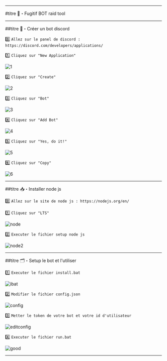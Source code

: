 ---------------------------------------------------

#titre 🌸・Fugitif BOT raid tool

---------------------------------------------------

##titre 🤖・Créer un bot discord

0️⃣ `Allez sur le panel de discord : https://discord.com/developers/applications/`

1️⃣ `Cliquez sur "New Application"`

![1](https://imgur.com/S8ZFgCF.png)

2️⃣ `Cliquez sur "Create"`

![2](https://imgur.com/GyAQEoN.png)

3️⃣ `Cliquez sur "Bot"`

![3](https://imgur.com/GBg4i4t.png)

4️⃣ `Cliquez sur "Add Bot"`

![4](https://imgur.com/XBFjgu0.png)

5️⃣ `Cliquez sur "Yes, do it!"`

![5](https://imgur.com/ypUDHiD.png)

6️⃣ `Cliquez sur "Copy"`

![6](https://imgur.com/CkeLhS5.png)

---------------------------------------------------

##titre 📥・Installer node js

0️⃣ `Allez sur le site de node js : https://nodejs.org/en/` 

1️⃣ `Cliquez sur "LTS"`

![node](https://imgur.com/VmhQp2d.png)

2️⃣ `Executer le fichier setup node js`

![node2](https://imgur.com/ODQcOcm.png)

---------------------------------------------------

##titre 🗂・Setup le bot et l'utiliser

1️⃣ `Executer le fichier install.bat`

![ibat](https://imgur.com/VB5Wq2I.png)

2️⃣ `Modifier le fichier config.json`

![config](https://imgur.com/v1fU6f5.png)

3️⃣ `Metter le token de votre bot et votre id d'utilisateur`

![editconfig](https://imgur.com/Vj9ejKU.png)

4️⃣ `Executer le fichier run.bat`

![good](https://imgur.com/16Ycoex.png)

---------------------------------------------------
